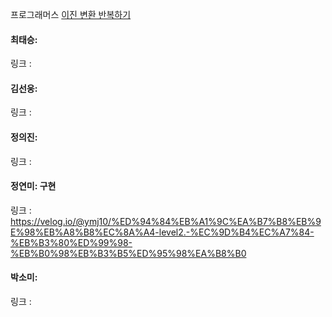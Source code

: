 프로그래머스 [이진 변환 반복하기](https://school.programmers.co.kr/learn/courses/30/lessons/70129)<br>

#### 최태승: 
링크 : 

#### 김선웅: 
링크 : 

#### 정의진: 
링크 : 

#### 정연미: 구현
링크 : https://velog.io/@ymj10/%ED%94%84%EB%A1%9C%EA%B7%B8%EB%9E%98%EB%A8%B8%EC%8A%A4-level2.-%EC%9D%B4%EC%A7%84-%EB%B3%80%ED%99%98-%EB%B0%98%EB%B3%B5%ED%95%98%EA%B8%B0

#### 박소미: 
링크 : 
